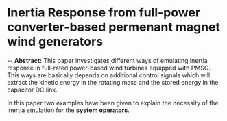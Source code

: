# Inertia Response from full-power converter-based permenant magnet wind generators #
-- 
**Abstract:** This paper investigates different ways of emulating inertia response in full-rated power-based wind turbines equipped with PMSG. This ways are basically depends on additional control signals which will extract the kinetic energy in the rotating mass and the stored energy in the capacitor DC link. 

In this paper two examples have been given to explain the necessity of the inertia emulation for the **system operators**.  
